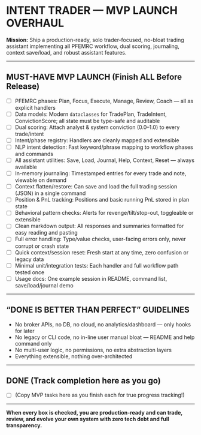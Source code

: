 # INTENT TRADER — MVP LAUNCH OVERHAUL

**Mission:** Ship a production-ready, solo trader-focused, no-bloat trading assistant implementing all PFEMRC workflow, dual scoring, journaling, context save/load, and robust assistant features.

---

## MUST-HAVE MVP LAUNCH (Finish ALL Before Release)

- [ ] PFEMRC phases: Plan, Focus, Execute, Manage, Review, Coach — all as explicit handlers
- [ ] Data models: Modern `dataclasses` for TradePlan, TradeIntent, ConvictionScore; all state must be type-safe and auditable
- [ ] Dual scoring: Attach analyst & system conviction (0.0–1.0) to every trade/intent
- [ ] Intent/phase registry: Handlers are cleanly mapped and extensible
- [ ] NLP intent detection: Fast keyword/phrase mapping to workflow phases and commands
- [ ] All assistant utilities: Save, Load, Journal, Help, Context, Reset — always available
- [ ] In-memory journaling: Timestamped entries for every trade and note, viewable on demand
- [ ] Context flatten/restore: Can save and load the full trading session (JSON) in a single command
- [ ] Position & PnL tracking: Positions and basic running PnL stored in plan state
- [ ] Behavioral pattern checks: Alerts for revenge/tilt/stop-out, toggleable or extensible
- [ ] Clean markdown output: All responses and summaries formatted for easy reading and pasting
- [ ] Full error handling: Type/value checks, user-facing errors only, never corrupt or crash state
- [ ] Quick context/session reset: Fresh start at any time, zero confusion or legacy data
- [ ] Minimal unit/integration tests: Each handler and full workflow path tested once
- [ ] Usage docs: One example session in README, command list, save/load/journal demo

---

## “DONE IS BETTER THAN PERFECT” GUIDELINES

- No broker APIs, no DB, no cloud, no analytics/dashboard — only hooks for later
- No legacy or CLI code, no in-line user manual bloat — README and help command only
- No multi-user logic, no permissions, no extra abstraction layers
- Everything extensible, nothing over-architected

---

## DONE (Track completion here as you go)

- [ ] (Copy MVP tasks here as you finish each for true progress tracking!)

---

**When every box is checked, you are production-ready and can trade, review, and evolve your own system with zero tech debt and full transparency.**